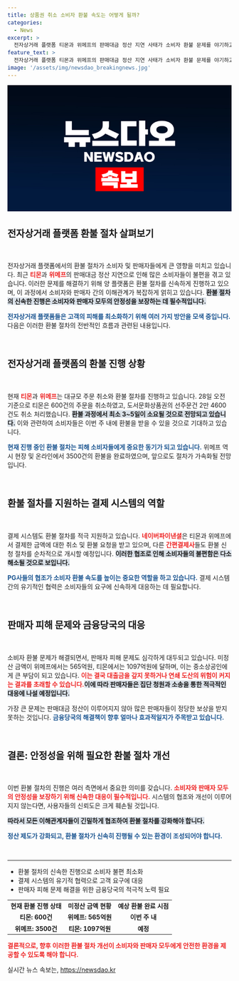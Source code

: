 ```yaml
---
title: 상품권 취소 소비자 환불 속도는 어떻게 될까?
categories:
  - News
excerpt: >
  전자상거래 플랫폼 티몬과 위메프의 판매대금 정산 지연 사태가 소비자 환불 문제를 야기하고 있습니다. 다행히 환불 절차가 속도를 내고 있으며, 이번 주 안에 소비자 불만 해소가 기대됩니다. 그러나 판매자들의 거액 정산금 문제도 심각해, 이들이 도산 위기에 처할 수 있어 우려가 큽니다.
feature_text: >
  전자상거래 플랫폼 티몬과 위메프의 판매대금 정산 지연 사태가 소비자 환불 문제를 야기하고 있습니다. 다행히 환불 절차가 속도를 내고 있으며, 이번 주 안에 소비자 불만 해소가 기대됩니다. 그러나 판매자들의 거액 정산금 문제도 심각해, 이들이 도산 위기에 처할 수 있어 우려가 큽니다.
image: '/assets/img/newsdao_breakingnews.jpg'
---
```


<p><img src="/assets/img/newsdao_breakingnews.jpg" alt="firstkoreanews 속보" /></p>

<h2 data-ke-size="size26">전자상거래 플랫폼 환불 절차 살펴보기</h2>

<p data-ke-size="size16">&nbsp;</p>

<p>전자상거래 플랫폼에서의 환불 절차가 소비자 및 판매자들에게 큰 영향을 미치고 있습니다. 최근 <b><span style="color: #ee2323;">티몬</span></b>과 <b><span style="color: #ee2323;">위메프</span></b>의 판매대금 정산 지연으로 인해 많은 소비자들이 불편을 겪고 있습니다. 이러한 문제를 해결하기 위해 양 플랫폼은 환불 절차를 신속하게 진행하고 있으며, 이 과정에서 소비자와 판매자 간의 이해관계가 복잡하게 얽히고 있습니다. <b><span style="background-color: #21538527;">환불 절차의 신속한 진행은 소비자와 판매자 모두의 안정성을 보장하는 데 필수적입니다.</span></b> </p>

<p><b><span style="color: #1a5490;">전자상거래 플랫폼들은 고객의 피해를 최소화하기 위해 여러 가지 방안을 모색 중입니다.</span></b> 다음은 이러한 환불 절차의 전반적인 흐름과 관련된 내용입니다.</p>

<p data-ke-size="size16">&nbsp;</p>

<h2 data-ke-size="size26">전자상거래 플랫폼의 환불 진행 상황</h2>

<p data-ke-size="size16">&nbsp;</p>

<p>현재 <b><span style="color: #ee2323;">티몬</span></b>과 <b><span style="color: #ee2323;">위메프</span></b>는 대규모 주문 취소와 환불 절차를 진행하고 있습니다. 28일 오전 기준으로 티몬은 600건의 주문을 취소하였고, 도서문화상품권의 선주문건 2만 4600건도 취소 처리했습니다. <b><span style="background-color: #21538527;">환불 과정에서 최소 3~5일이 소요될 것으로 전망되고 있습니다.</span></b> 이와 관련하여 소비자들은 이번 주 내에 환불을 받을 수 있을 것으로 기대하고 있습니다. </p>

<p><b><span style="color: #1a5490;">현재 진행 중인 환불 절차는 피해 소비자들에게 중요한 동기가 되고 있습니다.</span></b> 위메프 역시 현장 및 온라인에서 3500건의 환불을 완료하였으며, 앞으로도 절차가 가속화될 전망입니다. </p>

<p data-ke-size="size16">&nbsp;</p>

<h2 data-ke-size="size26">환불 절차를 지원하는 결제 시스템의 역할</h2>

<p data-ke-size="size16">&nbsp;</p>

<p>결제 시스템도 환불 절차를 적극 지원하고 있습니다. <b><span style="color: #ee2323;">네이버파이낸셜</span></b>은 티몬과 위메프에서 결제한 금액에 대한 취소 및 환불 요청을 받고 있으며, 다른 <b><span style="color: #ee2323;">간편결제사</span></b>들도 환불 신청 절차를 순차적으로 개시할 예정입니다. <b><span style="background-color: #21538527;">이러한 협조로 인해 소비자들의 불편함은 다소 해소될 것으로 보입니다.</span></b> </p>

<p><b><span style="color: #1a5490;">PG사들의 협조가 소비자 환불 속도를 높이는 중요한 역할을 하고 있습니다.</span></b> 결제 시스템 간의 유기적인 협력은 소비자들의 요구에 신속하게 대응하는 데 필요합니다. </p>

<p data-ke-size="size16">&nbsp;</p>

<h2 data-ke-size="size26">판매자 피해 문제와 금융당국의 대응</h2>

<p data-ke-size="size16">&nbsp;</p>

<p>소비자 환불 문제가 해결되면서, 판매자 피해 문제도 심각하게 대두되고 있습니다. 미정산 금액이 위메프에서는 565억원, 티몬에서는 1097억원에 달하며, 이는 중소상공인에게 큰 부담이 되고 있습니다. <b><span style="color: #ee2323;">이는 결국 대출금을 갚지 못하거나 연쇄 도산의 위험이 커지는 결과를 초래할 수 있습니다.</span></b><b><span style="background-color: #21538527;">이에 따라 판매자들은 집단 청원과 소송을 통한 적극적인 대응에 나설 예정입니다.</span></b> </p>

<p>가장 큰 문제는 판매대금 정산이 이루어지지 않아 많은 판매자들이 정당한 보상을 받지 못하는 것입니다. <b><span style="color: #1a5490;">금융당국의 해결책이 향후 얼마나 효과적일지가 주목받고 있습니다.</span></b></p>

<p data-ke-size="size16">&nbsp;</p>

<h2 data-ke-size="size26">결론: 안정성을 위해 필요한 환불 절차 개선</h2>

<p data-ke-size="size16">&nbsp;</p>

<p>이번 환불 절차의 진행은 여러 측면에서 중요한 의미를 갖습니다. <b><span style="color: #ee2323;">소비자와 판매자 모두의 안정성을 보장하기 위해 신속한 대응이 필수적입니다.</span></b> 시스템의 협조와 개선이 이루어지지 않는다면, 사용자들의 신뢰도은 크게 훼손될 것입니다. </p>

<p><b><span style="background-color: #21538527;">따라서 모든 이해관계자들이 긴밀하게 협조하여 환불 절차를 강화해야 합니다.</span></b> </p>

<p><b><span style="color: #1a5490;">정산 제도가 강화되고, 환불 절차가 신속히 진행될 수 있는 환경이 조성되어야 합니다.</span></b> </p>

<p data-ke-size="size16">&nbsp;</p> 

<hr> 

<ul>
    <li>환불 절차의 신속한 진행으로 소비자 불편 최소화</li>
    <li>결제 시스템의 유기적 협력으로 고객 요구에 대응</li>
    <li>판매자 피해 문제 해결을 위한 금융당국의 적극적 노력 필요</li>
</ul>

<table>
    <tr>
        <td style="text-align: center; height: 17px;"><b>현재 환불 진행 상태</b></td>
        <td style="text-align: center; height: 17px;"><b>미정산 금액 현황</b></td>
        <td style="text-align: center; height: 17px;"><b>예상 환불 완료 시점</b></td>
    </tr>
    <tr>
        <td style="text-align: center; height: 17px;"><b>티몬: 600건</b></td>
        <td style="text-align: center; height: 17px;"><b>위메프: 565억원</b></td>
        <td style="text-align: center; height: 17px;"><b>이번 주 내</b></td>
    </tr>
    <tr>
        <td style="text-align: center; height: 17px;"><b>위메프: 3500건</b></td>
        <td style="text-align: center; height: 17px;"><b>티몬: 1097억원</b></td>
        <td style="text-align: center; height: 17px;"><b>예정</b></td>
    </tr>
</table>

<p><b><span style="color: #ee2323;">결론적으로, 향후 이러한 환불 절차 개선이 소비자와 판매자 모두에게 안전한 환경을 제공할 수 있도록 해야 합니다.</span></b></p>
실시간 뉴스 속보는, <a href="https://newsdao.kr" rel="dofollow">https://newsdao.kr</a>


